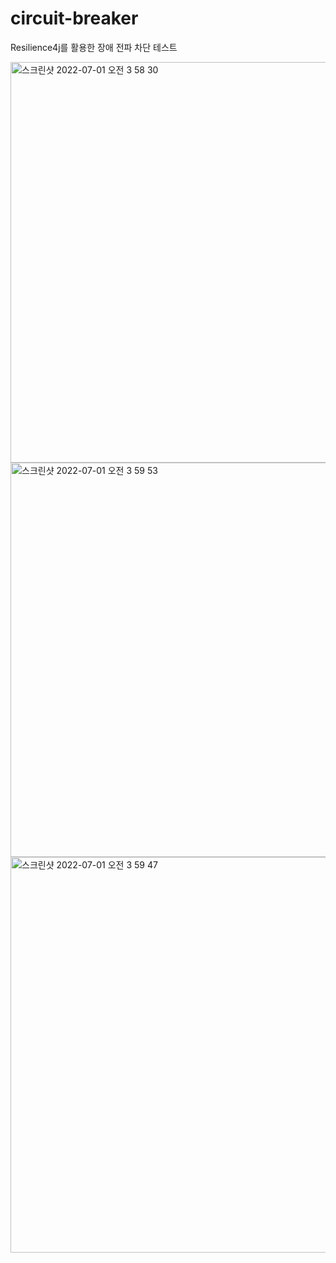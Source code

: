 # circuit-breaker
Resilience4j를 활용한 장애 전파 차단 테스트


<img width="641" alt="스크린샷 2022-07-01 오전 3 58 30" src="https://user-images.githubusercontent.com/77223336/176761795-3fd79664-af04-4c49-877a-1b5568938a11.png">
<img width="631" alt="스크린샷 2022-07-01 오전 3 59 53" src="https://user-images.githubusercontent.com/77223336/176761744-607132de-911e-4984-9057-1bc01b28d521.png">
<img width="633" alt="스크린샷 2022-07-01 오전 3 59 47" src="https://user-images.githubusercontent.com/77223336/176761787-331f7cf1-0f24-4f9e-a744-c50a3346ca8a.png">
